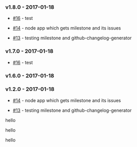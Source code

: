 ### v1.8.0 - 2017-01-18

- [#16](https://github.com/dani8art/testing-grunt/issues/16) - test

- [#14](https://github.com/dani8art/testing-grunt/issues/14) - node app which gets milestone and its issues

- [#13](https://github.com/dani8art/testing-grunt/issues/13) - testing milestone and github-changelog-generator

### v1.7.0 - 2017-01-18

- [#16](https://github.com/dani8art/testing-grunt/issues/16) - test

### v1.6.0 - 2017-01-18

### v1.2.0 - 2017-01-18

- [#14](https://github.com/dani8art/testing-grunt/issues/14) - node app which gets milestone and its issues

- [#13](https://github.com/dani8art/testing-grunt/issues/13) - testing milestone and github-changelog-generator

hello

hello

hello
